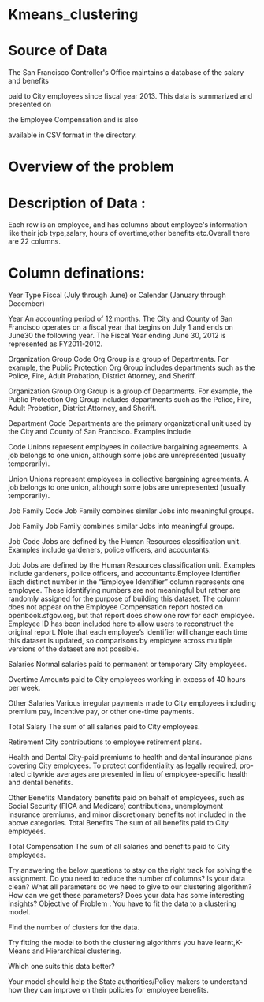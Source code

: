 # Kmeans_clustering
# Source of Data
The San Francisco Controller's Office maintains a database of the salary and benefits

paid to City employees since fiscal year 2013. This data is summarized and presented on

the Employee Compensation and is also

available in CSV format in the directory.

# Overview of the problem
# Description of Data :
Each row is an employee, and has columns about employee's information like their job type,salary, hours of overtime,other benefits etc.Overall there are 22 columns.

# Column definations:
Year Type Fiscal (July through June) or Calendar (January through December)

Year An accounting period of 12 months. The City and County of San Francisco operates on a fiscal year that begins on July 1 and ends on June30 the following year. The Fiscal Year ending June 30, 2012 is represented as FY2011-2012.

Organization Group Code Org Group is a group of Departments. For example, the Public Protection Org Group includes departments such as the Police, Fire, Adult Probation, District Attorney, and Sheriff.

Organization Group Org Group is a group of Departments. For example, the Public Protection Org Group includes departments such as the Police, Fire, Adult Probation, District Attorney, and Sheriff.

Department Code Departments are the primary organizational unit used by the City and County of San Francisco. Examples include

Code Unions represent employees in collective bargaining agreements. A job belongs to one union, although some jobs are unrepresented (usually temporarily).

Union Unions represent employees in collective bargaining agreements. A job belongs to one union, although some jobs are unrepresented (usually temporarily).

Job Family Code Job Family combines similar Jobs into meaningful groups.

Job Family Job Family combines similar Jobs into meaningful groups.

Job Code Jobs are defined by the Human Resources classification unit. Examples include gardeners, police officers, and accountants.

Job Jobs are defined by the Human Resources classification unit. Examples include gardeners, police officers, and accountants.Employee Identifier Each distinct number in the “Employee Identifier” column represents one employee. These identifying numbers are not meaningful but rather are randomly assigned for the purpose of building this dataset. The column does not appear on the Employee Compensation report hosted on openbook.sfgov.org, but that report does show one row for each employee. Employee ID has been included here to allow users to reconstruct the original report. Note that each employee’s identifier will change each time this dataset is updated, so comparisons by employee across multiple versions of the dataset are not possible.

Salaries Normal salaries paid to permanent or temporary City employees.

Overtime Amounts paid to City employees working in excess of 40 hours per week.

Other Salaries Various irregular payments made to City employees including premium pay, incentive pay, or other one-time payments.

Total Salary The sum of all salaries paid to City employees.

Retirement City contributions to employee retirement plans.

Health and Dental City-paid premiums to health and dental insurance plans covering City employees. To protect confidentiality as legally required, pro-rated citywide averages are presented in lieu of employee-specific health and dental benefits.

Other Benefits Mandatory benefits paid on behalf of employees, such as Social Security (FICA and Medicare) contributions, unemployment insurance premiums, and minor discretionary benefits not included in the above categories.
Total Benefits The sum of all benefits paid to City employees.

Total Compensation The sum of all salaries and benefits paid to City employees.

Try answering the below questions to stay on the right track for solving the assignment.
Do you need to reduce the number of columns?
Is your data clean?
What all parameters do we need to give to our clustering algorithm?
How can we get these parameters?
Does your data has some interesting insights?
Objective of Problem :
You have to fit the data to a clustering model.

Find the number of clusters for the data.

Try fitting the model to both the clustering algorithms you have learnt,K-Means and Hierarchical clustering.

Which one suits this data better?

Your model should help the State authorities/Policy makers to understand how they can improve on their policies for employee benefits.
